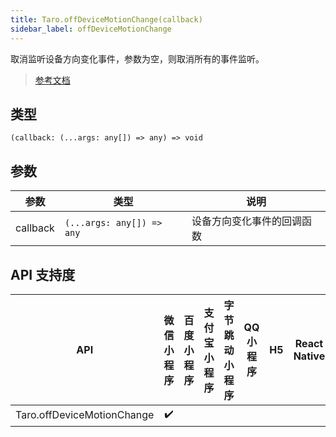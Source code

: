 ```yaml
---
title: Taro.offDeviceMotionChange(callback)
sidebar_label: offDeviceMotionChange
---
```


取消监听设备方向变化事件，参数为空，则取消所有的事件监听。

> [参考文档](https://developers.weixin.qq.com/miniprogram/dev/api/device/motion/wx.offDeviceMotionChange.html)

## 类型

```tsx
(callback: (...args: any[]) => any) => void
```

## 参数

| 参数 | 类型 | 说明 |
| --- | --- | --- |
| callback | `(...args: any[]) => any` | 设备方向变化事件的回调函数 |

## API 支持度

| API | 微信小程序 | 百度小程序 | 支付宝小程序 | 字节跳动小程序 | QQ 小程序 | H5 | React Native | 快应用 |
| :---: | :---: | :---: | :---: | :---: | :---: | :---: | :---: | :---: |
| Taro.offDeviceMotionChange | ✔️ |  |  |  |  |  |  |  |
